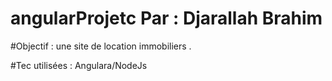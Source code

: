 # angularProjetc Par : Djarallah Brahim

#Objectif : 
une site de location immobiliers .

#Tec utilisées :
Angulara/NodeJs


